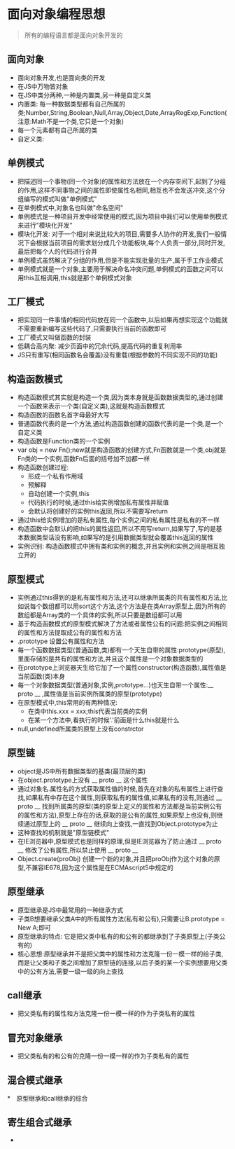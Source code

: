 # 面向对象编程思想

> 所有的编程语言都是面向对象开发的

## 面向对象

* 面向对象开发,也是面向类的开发
* 在JS中万物皆对象
* 在JS中类分两种,一种是内置类,另一种是自定义类
* 内置类: 每一种数据类型都有自己所属的类;Number,String,Boolean,Null,Array,Object,Date,ArrayRegExp,Function(注意:Math不是一个类,它只是一个对象)
* 每一个元素都有自己所属的类
* 自定义类: 

## 单例模式

* 把描述同一个事物(同一个对象)的属性和方法放在一个内存空间下,起到了分组的作用,这样不同事物之间的属性即使属性名相同,相互也不会发送冲突,这个分组编写的模式叫做"单例模式"
* 在单例模式中,对象名也叫做"命名空间"
* 单例模式是一种项目开发中经常使用的模式,因为项目中我们可以使用单例模式来进行"模块化开发"
* 模块化开发: 对于一个相对来说比较大的项目,需要多人协作的开发,我们一般情况下会根据当前项目的需求划分成几个功能板块,每个人负责一部分,同时开发,最后把每个人的代码进行合并
* 单例模式虽然解决了分组的作用,但是不能实现批量的生产,属于手工作业模式
* 单例模式就是一个对象,主要用于解决命名冲突问题,单例模式的函数之间可以用this互相调用,this就是那个单例模式对象

## 工厂模式

* 把实现同一件事情的相同代码放在同一个函数中,以后如果再想实现这个功能就不需要重新编写这些代码了,只需要执行当前的函数即可
* 工厂模式又叫做函数的封装
* 低耦合高内聚: 减少页面中的冗余代码,提高代码的重复利用率
* JS只有重写(相同函数名会覆盖)没有重载(根据参数的不同实现不同的功能)

## 构造函数模式

* 构造函数模式其实就是构造一个类,因为类本身就是函数数据类型的,通过创建一个函数来表示一个类(自定义类),这就是构造函数模式
* 构造函数的函数名首字母最好大写
* 普通函数代表的是一个方法,通过构造函数创建的函数代表的是一个类,是一个自定义类
* 构造函数是Function类的一个实例
* var obj = new Fn();new就是构造函数的创建方式,Fn函数就是一个类,obj就是Fn类的一个实例,函数Fn后面的括号加不加都一样
* 构造函数创建过程:
   * 形成一个私有作用域
   * 预解释
   * 自动创建一个实例,this
   * 代码执行的时候,通过this给实例增加私有属性并赋值
   * 会默认将创建好的实例this返回,所以不需要写return
* 通过this给实例增加的是私有属性,每个实例之间的私有属性是私有的不一样
* 构造函数中会默认的把this的属性返回,所以不用写return,如果写了,写的是基本数据类型话没有影响,如果写的是引用数据类型就会覆盖this返回的属性
* 实例识别: 构造函数模式中拥有类和实例的概念,并且实例和实例之间是相互独立开的

## 原型模式

* 实例通过this得到的是私有属性和方法,还可以继承所属类的共有属性和方法,比如说每个数组都可以用sort这个方法,这个方法是在类Array原型上,因为所有的数组都是Array类的一个具体的实例,所以只要是数组都可以用
* 基于构造函数模式的原型模式解决了方法或者属性公有的问题:把实例之间相同的属性和方法提取成公有的属性和方法
* .prototype 设置公有属性和方法
* 每一个函数数据类型(普通函数,类)都有一个天生自带的属性:prototype(原型),里面存储的是共有的属性和方法,并且这个属性是一个对象数据类型的
* 在prototype上浏览器天生给它加了一个属性constructor(构造函数),属性值是当前函数(类)本身
* 每一个对象数据类型(普通对象,实例,prototype...)也天生自带一个属性:__ proto __ ,属性值是当前实例所属类的原型(prototype)
* 在原型模式中,this常用的有两种情况:
  * 在类中this.xxx = xxx;this代表当前类的实例
  * 在某一个方法中,看执行的时候'.'前面是什么this就是什么
* null,undefined所属类的原型上没有constrctor

## 原型链

* object是JS中所有数据类型的基类(最顶层的类)
* 在object.prototype上没有 __ proto __ 这个属性
* 通过对象名.属性名的方式获取属性值的时候,首先在对象的私有属性上进行查找,如果私有中存在这个属性,则获取私有的属性值,如果私有的没有,则通过 __ proto __ 找到所属类的原型(类的原型上定义的属性和方法都是当前实例公有的属性和方法),原型上存在的话,获取的是公有的属性,如果原型上也没有,则继续通过原型上的 __ proto __ 继续向上查找,一直找到Object.prototype为止
* 这种查找的机制就是"原型链模式"
* 在IE浏览器中,原型模式也是同样的原理,但是IE浏览器为了防止通过 __ proto __ 修改了公有属性,所以禁止使用 __ proto __ 
* Object.create(proObj) 创建一个新的对象,并且把proObj作为这个对象的原型,不兼容IE678,因为这个属性是在ECMAscript5中规定的 

## 原型继承

* 原型继承是JS中最常用的一种继承方式
* 子类B想要继承父类A中的所有属性方法(私有和公有),只需要让B.prototype = New A;即可
* 原型继承的特点: 它是把父类中私有的和公有的都继承到了子类原型上(子类公有的)
* 核心思想:原型继承并不是把父类中的属性和方法克隆一份一模一样的给子类,而是让父类和子类之间增加了原型链的连接,以后子类的某一个实例想要用父类中的公有方法,需要一级一级的向上查找

## call继承

* 把父类私有的属性和方法克隆一份一模一样的作为子类私有的属性

## 冒充对象继承

* 把父类私有的和公有的克隆一份一模一样的作为子类私有的属性

## 混合模式继承

*　原型继承和call继承的综合

## 寄生组合式继承

* 